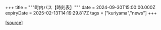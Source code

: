 +++
title = """町内バス【時刻表】"""
date = 2024-09-30T15:00:00.000Z
expiryDate = 2025-02-13T14:19:29.817Z
tags = ["kuriyama","news"]
+++


[[source]](https://www.town.kuriyama.hokkaido.jp/soshiki/47/28990.html)
